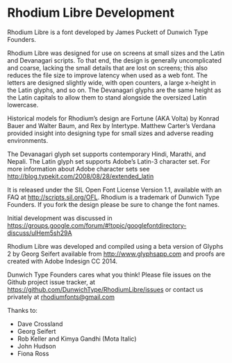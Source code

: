 # Rhodium Libre Development

Rhodium Libre is a font developed by James Puckett of Dunwich Type Founders.

Rhodium Libre was designed for use on screens at small sizes and the Latin and Devanagari scripts. To that end, the design is generally uncomplicated and coarse, lacking the small details that are lost on screens; this also reduces the file size to improve latency when used as a web font. The letters are designed slightly wide, with open counters, a large x-height in the Latin glyphs, and so on. The Devanagari glyphs are the same height as the Latin capitals to allow them to stand alongside the oversized Latin lowercase. 

Historical models for Rhodium’s design are Fortune (AKA Volta) by Konrad Bauer and Walter Baum, and Rex by Intertype. Matthew Carter’s Verdana provided insight into designing type for small sizes and adverse reading environments.

The Devanagari glyph set supports contemporary Hindi, Marathi, and Nepali. The Latin glyph set supports Adobe’s Latin-3 character set. For more information about Adobe character sets see http://blog.typekit.com/2008/08/28/extended_latin

It is released under the SIL Open Font License Version 1.1, available with an FAQ at http://scripts.sil.org/OFL. Rhodium is a trademark of Dunwich Type Founders. If you fork the design please be sure to change the font names.

Initial development was discussed in https://groups.google.com/forum/#!topic/googlefontdirectory-discuss/ulHem5sh29A 

Rhodium Libre was developed and compiled using a beta version of Glyphs 2 by Georg Seifert available from http://www.glyphsapp.com and proofs are created with Adobe Indesign CC 2014.

Dunwich Type Founders cares what you think! Please file issues on the Github project issue tracker, at https://github.com/DunwichType/RhodiumLibre/issues or contact us privately at rhodiumfonts@gmail.com

Thanks to:

* Dave Crossland
* Georg Seifert
* Rob Keller and Kimya Gandhi (Mota Italic)
* John Hudson
* Fiona Ross
